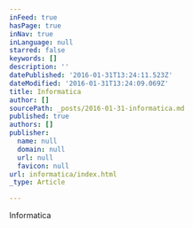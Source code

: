 ```yaml
---
inFeed: true
hasPage: true
inNav: true
inLanguage: null
starred: false
keywords: []
description: ''
datePublished: '2016-01-31T13:24:11.523Z'
dateModified: '2016-01-31T13:24:09.069Z'
title: Informatica
author: []
sourcePath: _posts/2016-01-31-informatica.md
published: true
authors: []
publisher:
  name: null
  domain: null
  url: null
  favicon: null
url: informatica/index.html
_type: Article

---
```

Informatica